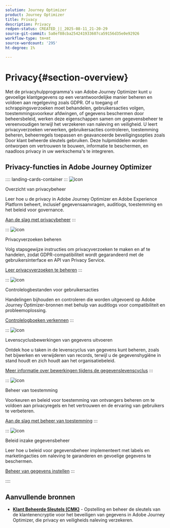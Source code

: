 ```yaml
---
solution: Journey Optimizer
product: Journey Optimizer
title: Privacy
description: Privacy
redpen-status: CREATED_||_2025-08-11_21-20-29
source-git-commit: 5a8ef88cba254241933607ca59156d35e0e92926
workflow-type: tm+mt
source-wordcount: '295'
ht-degree: 1%

---
```



# Privacy{#section-overview}

Met de privacyhulpprogramma&#39;s van Adobe Journey Optimizer kunt u gevoelige klantgegevens op een verantwoordelijke manier beheren en voldoen aan regelgeving zoals GDPR. Of u toegang of schrappingsverzoeken moet behandelen, gebruikersacties volgen, toestemmingsvoorkeur afdwingen, of gegevens beschermen door beheersbeleid, werken deze eigenschappen samen om gegevensbeheer te vereenvoudigen terwijl het verzekeren van naleving en veiligheid. U leert privacyverzoeken verwerken, gebruikersacties controleren, toestemming beheren, beheerregels toepassen en geavanceerde beveiligingsopties zoals Door klant beheerde sleutels gebruiken. Deze hulpmiddelen worden ontworpen om vertrouwen te bouwen, informatie te beschermen, en naadloos privacy in uw werkschema&#39;s te integreren.

## Privacy-functies in Adobe Journey Optimizer

:::: landing-cards-container
:::
![icon](https://cdn.experienceleague.adobe.com/icons/book.svg)

Overzicht van privacybeheer

Leer hoe u de privacy in Adobe Journey Optimizer en Adobe Experience Platform beheert, inclusief gegevensaanvragen, auditlogs, toestemming en het beleid voor governance.

[Aan de slag met privacybeheer](../using/privacy/get-started-privacy.md)
:::

:::
![icon](https://cdn.experienceleague.adobe.com/icons/circle-play.svg)

Privacyverzoeken beheren

Volg stapsgewijze instructies om privacyverzoeken te maken en af te handelen, zodat GDPR-compatibiliteit wordt gegarandeerd met de gebruikersinterface en API van Privacy Service.

[Leer privacyverzoeken te beheren](../using/privacy/requests.md)
:::

:::
![icon](https://cdn.experienceleague.adobe.com/icons/list-check.svg)

Controlelogbestanden voor gebruikersacties

Handelingen bijhouden en controleren die worden uitgevoerd op Adobe Journey Optimizer-bronnen met behulp van auditlogs voor compatibiliteit en probleemoplossing.

[Controlelogboeken verkennen](../using/privacy/audit-logs.md)
:::

:::
![icon](https://cdn.experienceleague.adobe.com/icons/screwdriver-wrench.svg)

Levenscyclusbewerkingen van gegevens uitvoeren

Ontdek hoe u taken in de levenscyclus van gegevens kunt beheren, zoals het bijwerken en verwijderen van records, terwijl u de gegevenshygiëne in stand houdt en zich houdt aan het organisatiebeleid.

[Meer informatie over bewerkingen tijdens de gegevenslevenscyclus](../using/privacy/data-hygiene.md)
:::

:::
![icon](https://cdn.experienceleague.adobe.com/icons/bullseye.svg)

Beheer van toestemming

Voorkeuren en beleid voor toestemming van ontvangers beheren om te voldoen aan privacyregels en het vertrouwen en de ervaring van gebruikers te verbeteren.

[Aan de slag met beheer van toestemming](consent-landing-page.md)
:::

:::
![icon](https://cdn.experienceleague.adobe.com/icons/shield-halved.svg)

Beleid inzake gegevensbeheer

Leer hoe u beleid voor gegevensbeheer implementeert met labels en marketingacties om naleving te garanderen en gevoelige gegevens te beschermen.

[Beheer van gegevens instellen](../using/action/action-privacy.md)
:::

::::


## Aanvullende bronnen

- **[Klant Beheerde Sleutels (CMK)](../using/privacy/cmk.md)** - Opstelling en beheer de sleutels van de klantenencryptie voor het beveiligen van gegevens in Adobe Journey Optimizer, die privacy en veiligheids naleving verzekeren.
